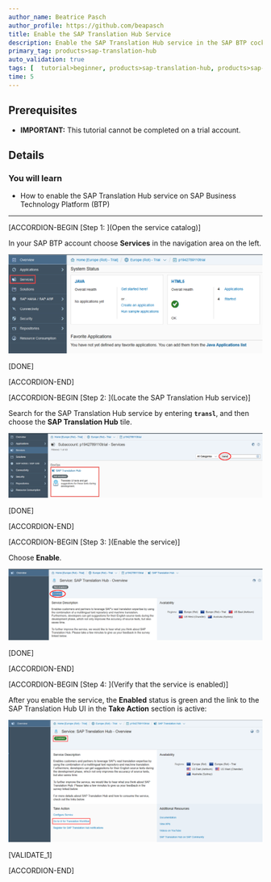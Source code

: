 ```yaml
---
author_name: Beatrice Pasch
author_profile: https://github.com/beapasch
title: Enable the SAP Translation Hub Service
description: Enable the SAP Translation Hub service in the SAP BTP cockpit.
primary_tag: products>sap-translation-hub
auto_validation: true
tags: [  tutorial>beginner, products>sap-translation-hub, products>sap-business-technology-platform, tutorial>license ]
time: 5
---
```


## Prerequisites  
 - **IMPORTANT:** This tutorial cannot be completed on a trial account.

## Details
### You will learn  
  - How to enable the SAP Translation Hub service on SAP Business Technology Platform (BTP)


  ---
[ACCORDION-BEGIN [Step 1: ](Open the service catalog)]

In your SAP BTP account choose **Services** in the navigation area on the left.

![Open service catalog](sth-open-services.png)

[DONE]

[ACCORDION-END]

[ACCORDION-BEGIN [Step 2: ](Locate the SAP Translation Hub service)]

Search for the SAP Translation Hub service by entering **`transl`**, and then choose the **SAP Translation Hub** tile.

![Find Translation Hub service](sth-search-tran.png)

[DONE]

[ACCORDION-END]

[ACCORDION-BEGIN [Step 3: ](Enable the service)]

Choose **Enable**.

![Choose enable](sth-enable-service.png)

[DONE]

[ACCORDION-END]

[ACCORDION-BEGIN [Step 4: ](Verify that the service is enabled)]

After you enable the service, the **Enabled** status is green and the link to the SAP Translation Hub UI in the **Take Action** section is active:

![Verify enabled state](sth-enable-service-confirm.png)

[VALIDATE_1]

[ACCORDION-END]
